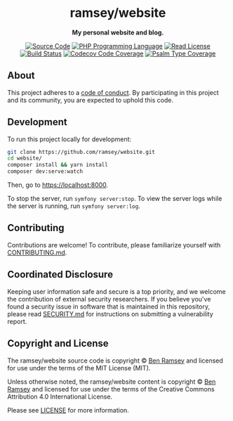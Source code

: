 <h1 align="center">ramsey/website</h1>

<p align="center">
    <strong>My personal website and blog.</strong>
</p>

<p align="center">
    <a href="https://github.com/ramsey/website"><img src="https://img.shields.io/badge/source-ramsey/website-blue.svg?style=flat-square" alt="Source Code"></a>
    <a href="https://php.net"><img src="https://img.shields.io/badge/php-%5E8.1-8892BF.svg?style=flat-square" alt="PHP Programming Language"></a>
    <a href="https://github.com/ramsey/website/blob/main/LICENSE"><img src="https://img.shields.io/badge/license-MIT%20and%20CC--BY--4.0-darkcyan.svg?style=flat-square" alt="Read License"></a>
    <a href="https://github.com/ramsey/website/actions/workflows/continuous-integration.yml"><img src="https://img.shields.io/github/workflow/status/ramsey/website/build/main?style=flat-square&logo=github" alt="Build Status"></a>
    <a href="https://codecov.io/gh/ramsey/website"><img src="https://img.shields.io/codecov/c/gh/ramsey/website?label=codecov&logo=codecov&style=flat-square" alt="Codecov Code Coverage"></a>
    <a href="https://shepherd.dev/github/ramsey/website"><img src="https://img.shields.io/endpoint?style=flat-square&url=https%3A%2F%2Fshepherd.dev%2Fgithub%2Framsey%2Fwebsite%2Fcoverage" alt="Psalm Type Coverage"></a>
</p>

## About

This project adheres to a [code of conduct](CODE_OF_CONDUCT.md).
By participating in this project and its community, you are expected to
uphold this code.

## Development

To run this project locally for development:

``` bash
git clone https://github.com/ramsey/website.git
cd website/
composer install && yarn install
composer dev:serve:watch
```

Then, go to <https://localhost:8000>.

To stop the server, run `symfony server:stop`. To view the server logs while
the server is running, run `symfony server:log`.

## Contributing

Contributions are welcome! To contribute, please familiarize yourself with
[CONTRIBUTING.md](CONTRIBUTING.md).

## Coordinated Disclosure

Keeping user information safe and secure is a top priority, and we welcome the
contribution of external security researchers. If you believe you've found a
security issue in software that is maintained in this repository, please read
[SECURITY.md](SECURITY.md) for instructions on submitting a vulnerability report.

## Copyright and License

The ramsey/website source code is copyright © [Ben Ramsey](https://benramsey.com)
and licensed for use under the terms of the MIT License (MIT).

Unless otherwise noted, the ramsey/website content is copyright ©
[Ben Ramsey](https://benramsey.com) and licensed for use under the terms of the
Creative Commons Attribution 4.0 International License.

Please see [LICENSE](LICENSE) for more information.
